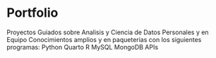# Portfolio
Proyectos Guiados sobre Analisis y Ciencia de Datos
Personales y en Equipo
Conocimientos amplios y en paqueterias con los siguientes programas: Python Quarto R MySQL MongoDB APIs
